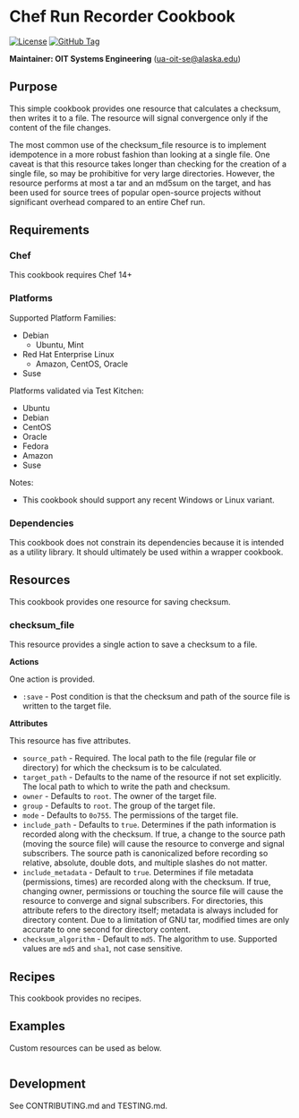 # Chef Run Recorder Cookbook

[![License](https://img.shields.io/github/license/ualaska-it/checksum_file.svg)](https://github.com/ualaska-it/checksum_file)
[![GitHub Tag](https://img.shields.io/github/tag/ualaska-it/checksum_file.svg)](https://github.com/ualaska-it/checksum_file)

__Maintainer: OIT Systems Engineering__ (<ua-oit-se@alaska.edu>)

## Purpose

This simple cookbook provides one resource that calculates a checksum, then writes it to a file.
The resource will signal convergence only if the content of the file changes.

The most common use of the checksum_file resource is to implement idempotence in a more robust fashion than looking at a single file.
One caveat is that this resource takes longer than checking for the creation of a single file, so may be prohibitive for very large directories.
However, the resource performs at most a tar and an md5sum on the target, and has been used for source trees of popular open-source projects without significant overhead compared to an entire Chef run.

## Requirements

### Chef

This cookbook requires Chef 14+

### Platforms

Supported Platform Families:

* Debian
  * Ubuntu, Mint
* Red Hat Enterprise Linux
  * Amazon, CentOS, Oracle
* Suse

Platforms validated via Test Kitchen:

* Ubuntu
* Debian
* CentOS
* Oracle
* Fedora
* Amazon
* Suse

Notes:

* This cookbook should support any recent Windows or Linux variant.

### Dependencies

This cookbook does not constrain its dependencies because it is intended as a utility library.
It should ultimately be used within a wrapper cookbook.

## Resources

This cookbook provides one resource for saving checksum.

### checksum_file

This resource provides a single action to save a checksum to a file.

__Actions__

One action is provided.

* `:save` - Post condition is that the checksum and path of the source file is written to the target file.

__Attributes__

This resource has five attributes.

* `source_path` - Required.
The local path to the file (regular file or directory) for which the checksum is to be calculated.
* `target_path` - Defaults to the name of the resource if not set explicitly.
The local path to which to write the path and checksum.
* `owner` - Defaults to `root`.
The owner of the target file.
* `group` - Defaults to `root`.
The group of the target file.
* `mode` - Defaults to `0o755`.
The permissions of the target file.
* `include_path` - Defaults to `true`.
Determines if the path information is recorded along with the checksum.
If true, a change to the source path (moving the source file) will cause the resource to converge and signal subscribers.
The source path is canonicalized before recording so relative, absolute, double dots, and multiple slashes do not matter.
* `include_metadata` - Default to `true`.
Determines if file metadata (permissions, times) are recorded along with the checksum.
If true, changing owner, permissions or touching the source file will cause the resource to converge and signal subscribers.
For directories, this attribute refers to the directory itself; metadata is always included for directory content.
Due to a limitation of GNU tar, modified times are only accurate to one second for directory content.
* `checksum_algorithm` - Default to `md5`.
The algorithm to use.
Supported values are `md5` and `sha1`, not case sensitive.

## Recipes

This cookbook provides no recipes.

## Examples

Custom resources can be used as below.

```ruby
```

## Development

See CONTRIBUTING.md and TESTING.md.
